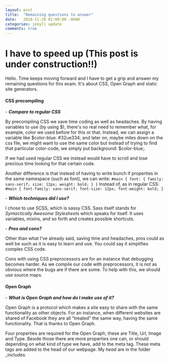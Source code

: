 ```yaml
---
layout: post
title:  "Remaining questions to answer"
date:   2018-11-28 01:00:00 -0600
categories: jekyll update
comments: true
---
```


# **I have to speed up** (This post is under construction!!)

Hello. Time keeps moving forward and I have to get a grip and answer my remaining questions for this exam. It's about CSS, Open Graph and static site generators.

#### **CSS precompiling**
\- ***Compare to regular CSS*** 

By precompiling CSS we save time coding as well as headaches. By having variables to use (by using $), there's no real need to remember what, for example, color we used before for this or that. Instead, we can assign a variable like $color-blue: #32ue334; and later on, maybe miles down on the css file, we might want to use the same color but instead of trying to find that particular color-code, we simply put background: $color-blue;. 

If we had used regular CSS we instead would have to scroll and lose precious time looking for that certain code. 

Another difference is that instead of having to write bunch if properties in the same namespace (such as font), we can write:
`#main {
    font: {
        family: sans-serif;
        size: 12px;
        weight: bold;
    }
}`
Instead of, as in regular CSS:
`#main {
    font-family: sans-serif;
    font-size: 12px;
    font-weight: bold;
}`


\- ***Which techniques did I use?***

I chose to use SCSS, which is sassy CSS. Sass itself stands for *Syntactically Awesome Stylesheets* which speaks for itself. It uses variables, mixins, and so forth and creates possible shortcuts. 

\- ***Pros and cons?***

Other than what I've already said, saving time and headaches, pros could as well be such as it is easy to learn and use. You could say it simplifies complex CSS code. 

Cons with using CSS preprocessors are for an instance that debugging becomes harder. As we compile our code with preprocessors, it is not as obvious where the bugs are if there are some. To help with this, we should use source maps.

#### **Open Graph**
\- ***What is Open Graph and how do I make use of it?***

Open Graph is a protocol which makes a site easy to share with the same functionality as other objects. For an instance, when different websites are shared of Facebook they are all "treated" the same way, having the same functionality. That is thanks to Open Graph.

Four properties are required for the Open Graph, these are Title, Url, Image and Type. Beside those there are more properties one can, or should depending on what kind of type we have, add to the meta tag. These meta tags are added to the head of our webpage. My *head* are in the folder _includes.
